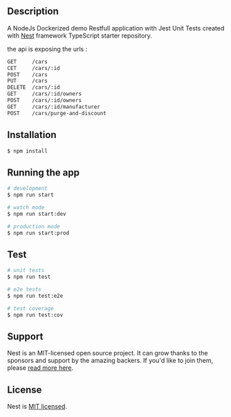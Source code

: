 

## Description

A NodeJs Dockerized demo Restfull application with Jest Unit Tests created with  [Nest](https://github.com/nestjs/nest) framework TypeScript starter repository.

the api is exposing the urls :
```bash
GET     /cars
CET     /cars/:id
POST    /cars
PUT     /cars
DELETE  /cars/:id
GET     /cars/:id/owners
POST    /cars/:id/owners
GET     /cars/:id/manufacturer
POST    /cars/purge-and-discount
```

## Installation

```bash
$ npm install
```

## Running the app

```bash
# development
$ npm run start

# watch mode
$ npm run start:dev

# production mode
$ npm run start:prod
```

## Test

```bash
# unit tests
$ npm run test

# e2e tests
$ npm run test:e2e

# test coverage
$ npm run test:cov
```

## Support

Nest is an MIT-licensed open source project. It can grow thanks to the sponsors and support by the amazing backers. If you'd like to join them, please [read more here](https://docs.nestjs.com/support).


## License

  Nest is [MIT licensed](LICENSE).
